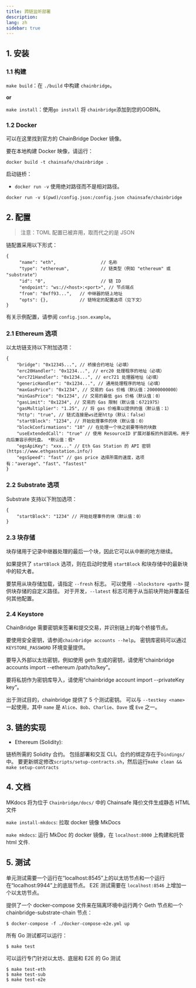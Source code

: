 ```yaml
---
title: 跨链监听部署
description:
lang: zh
sidebar: true
---
```


## 1. 安装

### 1.1 构建

`make build`：在 `./build` 中构建 `chainbridge`。

**or**

`make install`：使用`go install` 将 `chainbridge`添加到您的GOBIN。

### 1.2 Docker 

可以在这里找到官方的 ChainBridge Docker 镜像。

要在本地构建 Docker 映像，请运行：
```
docker build -t chainsafe/chainbridge .
```

启动链桥：
* `docker run -v` 使用绝对路径而不是相对路径。

``` 
docker run -v $(pwd)/config.json:/config.json chainsafe/chainbridge
```

## 2. 配置

> 注意：TOML 配置已被弃用，取而代之的是 JSON

链配置采用以下形式：

```
{
     "name": "eth",                 // 名称
     "type": "ethereum",            // 链类型（例如 "ethereum" 或 "substrate"）
     "id": "0",                     // 链 ID
     "endpoint": "ws://<host>:<port>", // 节点端点
     "from": "0xff93...",   // 中继器的链上地址
     "opts": {},            // 链特定的配置选项（见下文）
}
```

有关示例配置，请参阅 `config.json.example`。

### 2.1 Ethereum 选项

以太坊链支持以下附加选项：

```
{
    "bridge": "0x12345...", // 桥接合约地址（必填）
    "erc20Handler": "0x1234...", // erc20 处理程序的地址（必填）
    "erc721Handler": "0x1234...", // erc721 处理器地址（必填）
    "genericHandler": "0x1234...", // 通用处理程序的地址（必填）
    "maxGasPrice": "0x1234", // 交易的 Gas 价格（默认值：20000000000）
    "minGasPrice": "0x1234", // 交易的最低 gas 价格（默认值：0）
    "gasLimit": "0x1234", // 交易的 Gas 限制（默认值：6721975）
    "gasMultiplier": "1.25", // 将 gas 价格乘以提供的值（默认值：1）
    "http": "true", // 链式连接是ws还是http（默认：false）
    "startBlock": "1234", // 开始处理事件的块（默认值：0）
    "blockConfirmations": "10" // 在处理一个块之前要等待的块数
    "useExtendedCall": "true" // 使用 ResourceID 扩展对基板的外部调用。用于向后兼容示例托盘。 *默认值：假*
    "egsApiKey": "xxx..." // Eth Gas Station 的 API 密钥 (https://www.ethgasstation.info/)
    "egsSpeed": "fast" // gas price 选择所需的速度，选项有："average"、"fast"、"fastest"
}
```

### 2.2 Substrate 选项

Substrate 支持以下附加选项：

```
{
    "startBlock": "1234" // 开始处理事件的块（默认值：0）
}
```

### 2.3 块存储

块存储用于记录中继器处理的最后一个块，因此它可以从中断的地方继续。

如果提供了 `startBlock` 选项，则在启动时使用 `startBlock` 和块存储中的最新块中的较大者。

要禁用从块存储加载，请指定 `--fresh` 标志。 可以使用 `--blockstore <path>` 提供块存储的自定义路径。 对于开发，`--latest` 标志可用于从当前块开始并覆盖任何其他配置。

### 2.4 Keystore

ChainBridge 需要密钥来签署和提交交易，并识别链上的每个桥接节点。

要使用安全密钥，请参阅`chainbridge accounts --help`。 密钥库密码可以通过 `KEYSTORE_PASSWORD` 环境变量提供。

要导入外部以太坊密钥，例如使用 geth 生成的密钥，请使用“chainbridge accounts import --ethereum /path/to/key”。

要将私钥作为密钥库导入，请使用“chainbridge account import --privateKey key”。

出于测试目的，chainbridge 提供了 5 个测试密钥。 可以与 `--testkey <name>` 一起使用，其中 `name` 是 `Alice`、`Bob`、`Charlie`、`Dave` 或 `Eve` 之一。

## 3. 链的实现

- Ethereum (Solidity): 

链桥所需的 Solidity 合约。 包括部署和交互 CLI。合约的绑定存在于`bindings/`中。 要更新绑定修改`scripts/setup-contracts.sh`，然后运行`make clean && make setup-contracts`
    
## 4. 文档

MKdocs 将为位于 `Chainbridge/docs/` 中的 Chainsafe 降价文件生成静态 HTML 文件

`make install-mkdocs`: 拉取 docker 镜像 MkDocs

`make mkdocs`: 运行 MkDoc 的 docker 镜像，在 `localhost:8000` 上构建和托管 html 文件.

## 5. 测试

单元测试需要一个运行在“localhost:8545”上的以太坊节点和一个运行在“localhost:9944”上的底层节点。 E2E 测试需要在 `localhost:8546` 上增加一个以太坊节点。

提供了一个 docker-compose 文件来在隔离环境中运行两个 Geth 节点和一个 chainbridge-substrate-chain 节点：

```
$ docker-compose -f ./docker-compose-e2e.yml up
```

所有 Go 测试都可以运行：

```
$ make test
```
可以运行专门针对以太坊、底层和 E2E 的 Go 测试
```
$ make test-eth
$ make test-sub
$ make test-e2e
```


